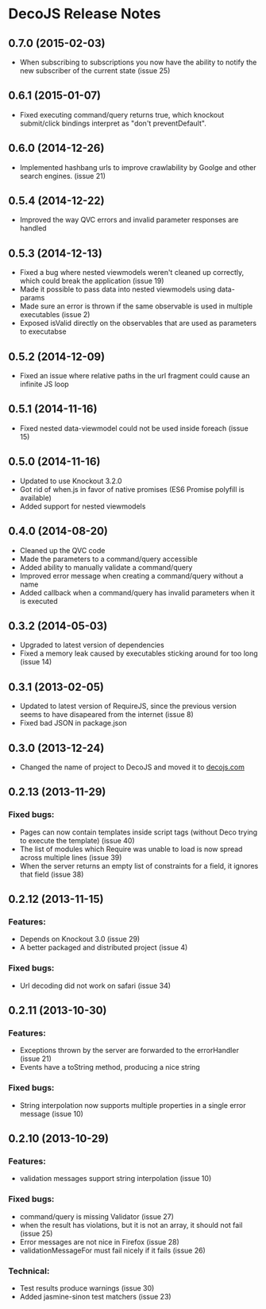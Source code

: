 # DecoJS Release Notes

## 0.7.0 (2015-02-03)
* When subscribing to subscriptions you now have the ability to notify the new subscriber of the current state (issue 25)

## 0.6.1 (2015-01-07)
* Fixed executing command/query returns true, which knockout submit/click bindings interpret as "don't preventDefault".

## 0.6.0 (2014-12-26)
* Implemented hashbang urls to improve crawlability by Goolge and other search engines. (issue 21)

## 0.5.4 (2014-12-22)
* Improved the way QVC errors and invalid parameter responses are handled

## 0.5.3 (2014-12-13)
* Fixed a bug where nested viewmodels weren't cleaned up correctly, which could break the application (issue 19)
* Made it possible to pass data into nested viewmodels using data-params
* Made sure an error is thrown if the same observable is used in multiple executables (issue 2)
* Exposed isValid directly on the observables that are used as parameters to executabse

## 0.5.2 (2014-12-09)
* Fixed an issue where relative paths in the url fragment could cause an infinite JS loop

## 0.5.1 (2014-11-16)
* Fixed nested data-viewmodel could not be used inside foreach (issue 15)

## 0.5.0 (2014-11-16)
* Updated to use Knockout 3.2.0
* Got rid of when.js in favor of native promises (ES6 Promise polyfill is available)
* Added support for nested viewmodels

## 0.4.0 (2014-08-20)
* Cleaned up the QVC code
* Made the parameters to a command/query accessible
* Added ability to manually validate a command/query
* Improved error message when creating a command/query without a name
* Added callback when a command/query has invalid parameters when it is executed

## 0.3.2 (2014-05-03)
* Upgraded to latest version of dependencies
* Fixed a memory leak caused by executables sticking around for too long (issue 14)

## 0.3.1 (2013-02-05)
* Updated to latest version of RequireJS, since the previous version seems to have disapeared from the internet (issue 8)
* Fixed bad JSON in package.json

## 0.3.0 (2013-12-24)
* Changed the name of project to DecoJS and moved it to [decojs.com](http://decojs.com)

## 0.2.13 (2013-11-29)

### Fixed bugs:
* Pages can now contain templates inside script tags (without Deco trying to execute the template) (issue 40)
* The list of modules which Require was unable to load is now spread across multiple lines (issue 39)
* When the server returns an empty list of constraints for a field, it ignores that field (issue 38)

## 0.2.12 (2013-11-15)

### Features:
* Depends on Knockout 3.0 (issue 29)
* A better packaged and distributed project (issue 4)

### Fixed bugs:
* Url decoding did not work on safari (issue 34)

## 0.2.11 (2013-10-30)

### Features:
* Exceptions thrown by the server are forwarded to the errorHandler (issue 21)
* Events have a toString method, producing a nice string

### Fixed bugs:
* String interpolation now supports multiple properties in a single error message (issue 10)

## 0.2.10 (2013-10-29)

### Features:
* validation messages support string interpolation (issue 10)

### Fixed bugs:
* command/query is missing Validator (issue 27)
* when the result has violations, but it is not an array, it should not fail (issue 25)
* Error messages are not nice in Firefox (issue 28)
* validationMessageFor must fail nicely if it fails (issue 26)

### Technical:
* Test results produce warnings (issue 30)
* Added jasmine-sinon test matchers (issue 23)

